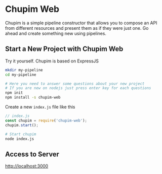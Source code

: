 # Chupim Web
Chupim is a simple pipeline constructor that allows you to compose an API
from different resources and present them as if they were just one.
Go ahead and create something new using pipelines.


## Start a New Project with Chupim Web
Try it yourself. Chupim is based on ExpressJS
```bash
mkdir my-pipeline
cd my-pipeline

# Here you need to answer some questions about your new project
# If you are new on nodejs just press enter key for each questions
npm init
npm install -s chupim-web
```

Create a new `index.js` file like this
```javascript
// index.js
const chupim = require('chupim-web');
chupim.start();
```

```bash
# Start chupim
node index.js
```

## Access to Server 
[http://localhost:3000](http://localhost:3000)